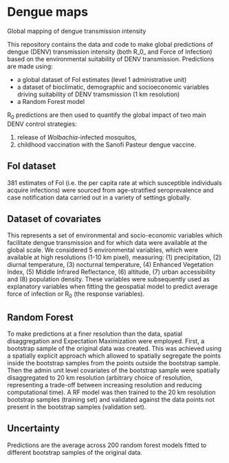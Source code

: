 # Dengue maps
Global mapping of dengue transmission intensity

This repository contains the data and code to make global predictions of dengue (DENV) transmission intensity (both R_0_ and Force of Infection) based on the environmental suitability of DENV transmission. Predictions are made using: 

- a global dataset of FoI estimates (level 1 administrative unit)
- a dataset of bioclimatic, demographic and socioeconomic variables driving suitability of DENV tramsmission (1 km resolution)
- a Random Forest model

R<sub>0</sub> predictions are then used to quantify the global impact of two main DENV control strategies: 
1) release of *Wolbachia*-infected mosquitos,
2) childhood vaccination with the Sanofi Pasteur dengue vaccine.

## FoI dataset
381 estimates of FoI (i.e. the per capita rate at which susceptible individuals acquire infections) were sourced from age-stratified seroprevalence and case notification data carried out in a variety of settings globally.

## Dataset of covariates 
This represents a set of environmental and socio-economic variables which facilitate dengue transmission and for which data were available at the global scale. We considered 5 environmental variables, which were available at high resolutions (1-10 km pixel), measuring: (1) precipitation, (2) diurnal temperature, (3) nocturnal temperature, (4) Enhanced Vegetation Index, (5) Middle Infrared Reflectance, (6) altitude, (7) urban accessibility and (8) population density. These variables were subsequently used as explanatory variables when fitting the geospatial model to predict average force of infection or R<sub>0</sub> (the response variables).

## Random Forest
To make predictions at a finer resolution than the data, spatial disaggregation and Expectation Maximization were employed. First, a bootstrap sample of the original data was created. This was achieved using a spatially explicit approach which allowed to spatially segregate the points inside the bootstrap samples from the points outside the bootstrap sample. Then the admin unit level covariates of the bootstrap sample were spatially disaggregated to 20 km resolution (arbitrary choice of resolution, representing a trade-off between increasing resolution and reducing computational time). A RF model was then trained to the 20 km resolution bootstrap samples (training set) and validated against the data points not present in the bootstrap samples (validation set).      

## Uncertainty 
Predictions are the average across 200 random forest models fitted to different bootstrap samples of the original data. 
